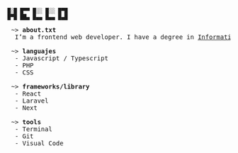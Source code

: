 ```
█░█ █▀▀ █░░ █░░ █▀█ 
█▀█ ██▄ █▄▄ █▄▄ █▄█
```
<pre>
 ~> <strong>about.txt</strong>
  I’m a frontend web developer. I have a degree in <a href="https://www.idat.edu.pe/carreras-para-gente-que-trabaja/computacion-informatica">Information Systems Development</a> from Idat Institute, Perú.
 
 ~> <strong>languajes</strong>
  - Javascript / Typescript
  - PHP
  - CSS

 ~> <strong>frameworks/library</strong>
  - React
  - Laravel
  - Next
  
 ~> <strong>tools</strong>
  - Terminal
  - Git
  - Visual Code
</pre>
